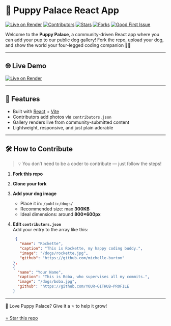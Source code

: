 # 🐶 Puppy Palace React App


[![Live on Render](https://img.shields.io/badge/Live%20Site-Puppy%20Palace-orange?style=flat-square&logo=render&logoColor=white)](https://puppy-palace-react-app.onrender.com)
[![Contributors](https://img.shields.io/badge/View-Contributors-blueviolet?style=flat-square&logo=github)](./CONTRIBUTORS.md)
[![Stars](https://img.shields.io/github/stars/michelle-burton/puppy-palace-react-app?style=flat-square)](https://github.com/michelle-burton/puppy-palace-react-app/stargazers)
[![Forks](https://img.shields.io/github/forks/michelle-burton/puppy-palace-react-app?style=flat-square)](https://github.com/michelle-burton/puppy-palace-react-app/network/members)
[![Good First Issue](https://img.shields.io/badge/good%20first%20issue-helpful-blue?style=flat-square)](https://github.com/michelle-burton/puppy-palace-react-app/labels/good%20first%20issue)



Welcome to the **Puppy Palace**, a community-driven React app where you can add your pup to our public dog gallery! Fork the repo, upload your dog, and show the world your four-legged coding companion 🐾✨

---

## 🌐 Live Demo

[![Live on Render](https://img.shields.io/badge/Live%20Site-Puppy%20Palace-blue?style=flat-square&logo=render&logoColor=white)](https://puppy-palace-react-app.onrender.com)

---

## 🚀 Features

- Built with [React](https://react.dev/) + [Vite](https://vitejs.dev/)
- Contributors add photos via `contributors.json`
- Gallery renders live from community-submitted content
- Lightweight, responsive, and just plain adorable

---

## 🛠 How to Contribute

> 💡 You don’t need to be a coder to contribute — just follow the steps!

1. **Fork this repo**
2. **Clone your fork**
3. **Add your dog image**  
   - Place it in: `/public/dogs/`
   - Recommended size: max **300KB**
   - Ideal dimensions: around **800×600px**

4. **Edit `contributors.json`**  
   Add your entry to the array like this:

   ```json
    {
      "name": "Rockette",
      "caption": "This is Rockette, my happy coding buddy.",
      "image": "/dogs/rockette.jpg",
      "github": "https://github.com/michelle-burton"
   },
   {
     "name": "Your Name",
     "caption": "This is Boba, who supervises all my commits.",
     "image": "/dogs/boba.jpg",
     "github": "https://github.com/YOUR-GITHUB-PROFILE
   }
---

🐶 Love Puppy Palace? Give it a ⭐ to help it grow!

[⭐ Star this repo](https://github.com/michelle-burton/puppy-palace-react-app/stargazers)
